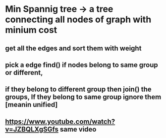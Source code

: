 
# Min Spannig tree -> a **tree** connecting all nodes of graph with minium cost


## get all the edges and sort them with weight
## pick a edge find() if nodes belong to same group or different, 
## if they belong to different group then join() the groups, If they belong to same group ignore them [meanin unified]
## https://www.youtube.com/watch?v=JZBQLXgSGfs same video 

